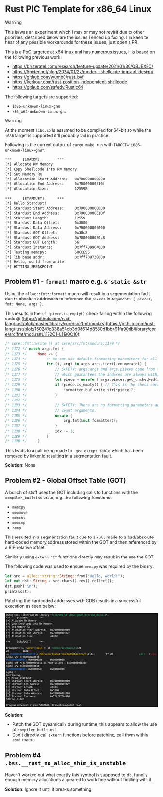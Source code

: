 # Rust PIC Template for x86\_64 Linux

> [!warning]
> This is/was an experiment which I may or may not revisit due to other priorities, described below are the issues I ended up facing.
> I'm keen to hear of any possible workarounds for these issues, just open a PR.


This is a PoC targeted at x64 linux and has numerous issues, it is based on the following previous work:
- https://bruteratel.com/research/feature-update/2021/01/30/OBJEXEC/
- https://5pider.net/blog/2024/01/27/modern-shellcode-implant-design/
- https://github.com/wumb0/rust_bof
- https://kerkour.com/rust-position-independent-shellcode
- https://github.com/safedv/Rustic64

The following targets are supported:
- `i686-unknown-linux-gnu`
- `x86_x64-unknown-linux-gnu`

> [!warning]
> At the moment `libc.so` is assumed to be compiled for 64-bit so while the `i686` target is supported it'll probably fail in practice.

Following is the current output of `cargo make run` with `TARGET="i686-unknown-linux-gnu"`.

```
***     [LOADER]        ***
[*] Allocate RW Memory
[*] Copy Shellcode Into RW Memory
[*] Set Memory RX
[*] Allocation Start Address:   0x700000000000
[*] Allocation End Address:     0x70000000310f
[*] Allocation Size:            12559B

***     [STARDUST]      ***
[*] Hello Stardust!
[*] Stardust Start Address:     0x700000000000
[*] Stardust End Address:       0x70000000310f
[*] Stardust Length:            12559
[*] Stardust Data Offset:       0x3000
[*] Stardust Data Address:      0x700000003000
[*] Stardust GOT Offset:        0x30c8
[*] Stardust GOT Address:       0x7000000030c8
[*] Stardust GOT Length:        56
[*] Stardust Instance:          0x7ff709964000
[*] Testing memcpy:             SUCCESS
[*] lib_base_addr:              0x7ff709738000
[*] Hello, world from write!
[*] HITTING BREAKPOINT
```

## Problem #1 - `format!` macro e.g. `&'static &str`

Using the `alloc::fmt::format!` macro will result in a segementation fault due to absolute addresses to reference the `pieces` in `Arguments { pieces, fmt: None, args }`.


This results in the `if !piece.is_empty()` check failing within the following code
@ [https://github.com/rust-lang/rust/blob/master/library/core/src/fmt/mod.rs](https://github.com/rust-lang/rust/blob/150247c338a54cb3d08614d8530d1bb491fa90db/library/core/src/fmt/mod.rs#L1172C1-L1190C10):

```rust
/* core::fmt::write () at core/src/fmt/mod.rs:1179 */
/* 1172 */ match args.fmt {
/* 1173 */     None => {
/* 1174 */         // We can use default formatting parameters for all arguments.
/* 1175 */         for (i, arg) in args.args.iter().enumerate() {
/* 1176 */             // SAFETY: args.args and args.pieces come from the same Arguments,
/* 1177 */             // which guarantees the indexes are always within bounds.
/* 1178 */             let piece = unsafe { args.pieces.get_unchecked(i) };
/* 1179 */             if !piece.is_empty() { // This is the check currently failing
/* 1180 */                 formatter.buf.write_str(*piece)?;
/* 1181 */             }
/* 1182 */
/* 1183 */             // SAFETY: There are no formatting parameters and hence no
/* 1184 */             // count arguments.
/* 1185 */             unsafe {
/* 1186 */                 arg.fmt(&mut formatter)?;
/* 1187 */             }
/* 1188 */             idx += 1;
/* 1189 */         }
/* 1190 */     }

```

This leads to a call being made to `_gcc_except_table` which has been removed by [linker.ld](./stardust/linker.ld) resulting in a segmentation fault.


**Solution**: None

## Problem #2 - Global Offset Table (GOT)

A bunch of stuff uses the GOT including calls to functions with the `compiler_builtins` crate, e.g. the following functions:
- `memcpy`
- `memmove`
- `memset`
- `memcmp`
- `bcmp`

This resulted in a segmentation fault due to a `call` made to a bad/absolute hard-coded memory address stored within the GOT and then referenced by a RIP-relative offset.

Similarly using `extern "C"` functions directly may result in the use the GOT.


The following code was used to ensure `memcpy` was required by the binary:

```rust
let src = alloc::string::String::from("Hello, world!");
let mut dst: String = src.chars().rev().collect();
dst.push('\n');
print(&dst);
```
Patching the hardcoded addresses with GDB results in a successful execution as seen below:

![Patching `memcpy` address in GOT with GDB](./docs/patching-memcpy-addr.png)

**Solution**:
- Patch the GOT dynamically during runtime, this appears to allow the use of `compiler_builtins`!
- Don't directly call `extern` functions before patching, call them within `asm!` macro

## Problem #4 `.bss.__rust_no_alloc_shim_is_unstable`

Haven't worked out what exactly this symbol is supposed to do, funnily enough memory allocations appeared to work fine without fiddling with it.

**Solution**: Ignore it until it breaks something
